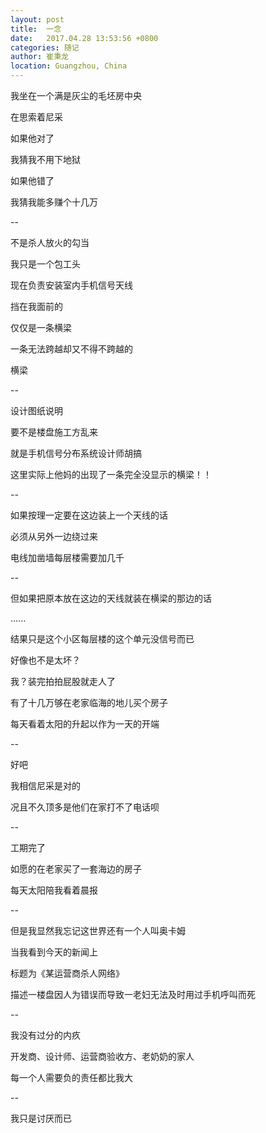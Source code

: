 ```yaml
---
layout: post
title:  一念
date:   2017.04.28 13:53:56 +0800
categories: 随记
author: 崔秉龙
location: Guangzhou, China
---
```



我坐在一个满是灰尘的毛坯房中央

在思索着尼采

如果他对了

我猜我不用下地狱

如果他错了

我猜我能多赚个十几万

--

不是杀人放火的勾当

我只是一个包工头

现在负责安装室内手机信号天线

挡在我面前的

仅仅是一条横梁

一条无法跨越却又不得不跨越的

横梁

--

设计图纸说明

要不是楼盘施工方乱来

就是手机信号分布系统设计师胡搞

这里实际上他妈的出现了一条完全没显示的横梁！！

--

如果按理一定要在这边装上一个天线的话

必须从另外一边绕过来

电线加凿墙每层楼需要加几千

--

但如果把原本放在这边的天线就装在横梁的那边的话

......

结果只是这个小区每层楼的这个单元没信号而已

好像也不是太坏？

我？装完拍拍屁股就走人了

有了十几万够在老家临海的地儿买个房子

每天看着太阳的升起以作为一天的开端

--

好吧

我相信尼采是对的

况且不久顶多是他们在家打不了电话呗

--



工期完了

如愿的在老家买了一套海边的房子

每天太阳陪我看着晨报

--

但是我显然我忘记这世界还有一个人叫奥卡姆

当我看到今天的新闻上

标题为《某运营商杀人网络》

描述一楼盘因人为错误而导致一老妇无法及时用过手机呼叫而死

--

我没有过分的内疚

开发商、设计师、运营商验收方、老奶奶的家人

每一个人需要负的责任都比我大

--

我只是讨厌而已

